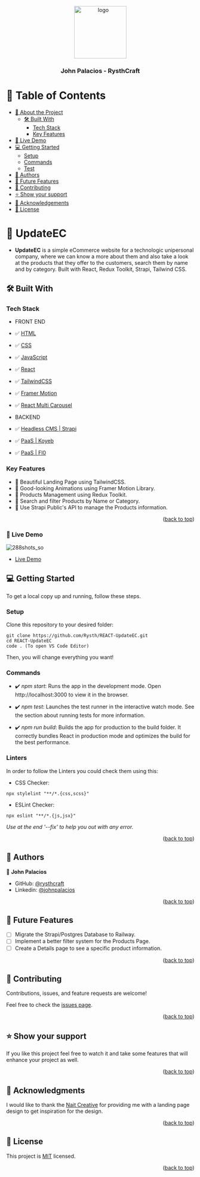 <a name="readme-top"></a>

<div align="center">
  <img src="https://rysthcraft.netlify.app/img/LOGO-ONLY.svg" alt="logo" width="140"  height="auto" />
  <br/>
  <h3><b>John Palacios - RysthCraft</b></h3>
</div>

# 📗 Table of Contents

- [📖 About the Project](#about-project)
  - [🛠 Built With](#built-with)
    - [Tech Stack](#tech-stack)
    - [Key Features](#key-features)
- [🚀 Live Demo](#live-demo)
- [💻 Getting Started](#getting-started)
  - [Setup](#setup)
  - [Commands](#commands)
  - [Test](#test)
- [👥 Authors](#authors)
- [🔭 Future Features](#future-features)
- [🤝 Contributing](#contributing)
- [⭐️ Show your support](#support)
- [🙏 Acknowledgements](#acknowledgements)
- [📝 License](#license)

<!-- PROJECT DESCRIPTION -->

# 📖 UpdateEC <a name="about-project"></a>

- **UpdateEC** is a simple eCommerce website for a technologic unipersonal company, where we can know a more about them and also take a look at the products that they offer to the customers, search them by name and by category. Built with React, Redux Toolkit, Strapi, Tailwind CSS.

## 🛠 Built With <a name="built-with"></a>

### Tech Stack <a name="tech-stack"></a>

- FRONT END

- ✅ [HTML](https://www.w3schools.com/html/)
- ✅ [CSS](https://www.w3schools.com/css/)
- ✅ [JavaScript](https://www.w3schools.com/js/)
- ✅ [React](https://react.dev/)
- ✅ [TailwindCSS](https://tailwindcss.com/)
- ✅ [Framer Motion](https://www.framer.com/motion/)
- ✅ [React Multi Carousel](https://www.npmjs.com/package/react-multi-carousel)

- BACKEND

- ✅ [Headless CMS | Strapi](https://strapi.io/)
- ✅ [PaaS | Koyeb](https://www.koyeb.com/)
- ✅ [PaaS | Fl0](https://fl0.com/)

### Key Features <a name="key-features"></a>

- 🔰 Beautiful Landing Page using TailwindCSS.
- 🔰 Good-looking Animations using Framer Motion Library.
- 🔰 Products Management using Redux Toolkit.
- 🔰 Search and filter Products by Name or Category.
- 🔰 Use Strapi Public's API to manage the Products information.

<p align="right">(<a href="#readme-top">back to top</a>)</p>



### 🚀 Live Demo <a name="live-demo"></a>

![288shots_so](https://github.com/Rysth/REACT-UpdateEC/assets/115722896/659bd853-d80b-4a71-a387-c55f63207fb0)
- [Live Demo](https://react-updateec.onrender.com/)

## 💻 Getting Started <a name="getting-started"></a>

To get a local copy up and running, follow these steps.

### Setup <a name="setup"></a>

Clone this repository to your desired folder:

```
git clone https://github.com/Rysth/REACT-UpdateEC.git
cd REACT-UpdateEC
code . (To open VS Code Editor)
```

Then, you will change everything you want!

### Commands <a name="commands"></a>

- ✔️ _npm start_:
  Runs the app in the development mode. Open http://localhost:3000 to view it in the browser.

- ✔️ _npm test_:
  Launches the test runner in the interactive watch mode. See the section about running tests for more information.

- ✔️ _npm run build_:
  Builds the app for production to the build folder. It correctly bundles React in production mode and optimizes the build for the best performance.

### Linters <a name="test"></a>

In order to follow the Linters you could check them using this:

- CSS Checker:

```
npx stylelint "**/*.{css,scss}"
```

- ESLint Checker:

```
npx eslint "**/*.{js,jsx}"
```

_Use at the end '--fix' to help you out with any error._

<p align="right">(<a href="#readme-top">back to top</a>)</p>

## 👥 Authors <a name="authors"></a>

👤 **John Palacios**

- GitHub: [@rysthcraft](https://github.com/Rysth)
- Linkedin: [@johnpalacios](https://www.linkedin.com/in/john-rysthcraft/)

<p align="right">(<a href="#readme-top">back to top</a>)</p>

## 🔭 Future Features <a name="future-features"></a>

- [ ] Migrate the Strapi/Postgres Database to Railway.
- [ ] Implement a better filter system for the Products Page.
- [ ] Create a Details page to see a specific product information.

<p align="right">(<a href="#readme-top">back to top</a>)</p>

## 🤝 Contributing <a name="contributing"></a>

Contributions, issues, and feature requests are welcome!

Feel free to check the [issues page](../../issues/).

<p align="right">(<a href="#readme-top">back to top</a>)</p>

## ⭐️ Show your support <a name="support"></a>

If you like this project feel free to watch it and take some features that will enhance your project
as well.

<p align="right">(<a href="#readme-top">back to top</a>)</p>

## 🙏 Acknowledgments <a name="acknowledgements"></a>

I would like to thank the [Nait Creative](https://www.figma.com/@Naitcreative) for providing me with a landing page design to get inspiration for the design.

<p align="right">(<a href="#readme-top">back to top</a>)</p>

## 📝 License <a name="license"></a>

This project is [MIT](./LICENSE.md) licensed.

<p align="right">(<a href="#readme-top">back to top</a>)</p>
